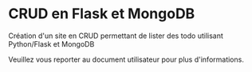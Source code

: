 # CRUD en Flask et MongoDB

Création d'un site en CRUD permettant de lister des todo utilisant Python/Flask et MongoDB

Veuillez vous reporter au document utilisateur pour plus d'informations.
